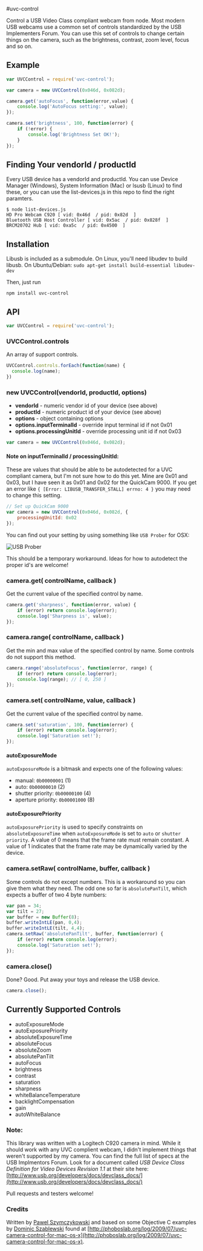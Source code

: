 #uvc-control

Control a USB Video Class compliant webcam from node. Most modern USB webcams use a common set of controls standardized by the USB Implementers Forum. You can use this set of controls to change certain things on the camera, such as the brightness, contrast, zoom level, focus and so on.

## Example

```javascript
var UVCControl = require('uvc-control');

var camera = new UVCControl(0x046d, 0x082d);

camera.get('autoFocus', function(error,value) {
	console.log('AutoFocus setting:', value);
});

camera.set('brightness', 100, function(error) {
	if (!error) {
		console.log('Brightness Set OK!');
	}
});

```

## Finding Your vendorId / productId

Every USB device has a vendorId and productId. You can use Device Manager (Windows), System Information (Mac) or lsusb (Linux) to find these, or you can use the list-devices.js in this repo to find the right paramters.

```
$ node list-devices.js
HD Pro Webcam C920 [ vid: 0x46d  / pid: 0x82d  ]
Bluetooth USB Host Controller [ vid: 0x5ac  / pid: 0x828f  ]
BRCM20702 Hub [ vid: 0xa5c  / pid: 0x4500  ]
```

## Installation

Libusb is included as a submodule. On Linux, you'll need libudev to build libusb. On Ubuntu/Debian: `sudo apt-get install build-essential libudev-dev`

Then, just run

```
npm install uvc-control
```


## API

```javascript
var UVCControl = require('uvc-control');
```

### UVCControl.controls

An array of support controls.

```javascript
UVCControl.controls.forEach(function(name) {
  console.log(name);
})
```

### new UVCControl(vendorId, productId, options)

* **vendorId** - numeric vendor id of your device (see above)
* **productId** - numeric product id of your device (see above)
* **options** - object containing options
* **options.inputTerminalId** - override input terminal id if not 0x01
* **options.processingUnitId** - override processing unit id if not 0x03

```javaScript
var camera = new UVCControl(0x046d, 0x082d);
```

#### Note on inputTerminalId / processingUnitId:

These are values that should be able to be autodetected for a UVC compliant camera, but I'm not sure how to do this yet. Mine are 0x01 and 0x03, but I have seen it as 0x01 and 0x02 for the QuickCam 9000. If you get an error like `{ [Error: LIBUSB_TRANSFER_STALL] errno: 4 }` you may need to change this setting.

```javascript
// Set up QuickCam 9000
var camera = new UVCControl(0x046d, 0x082d, {
	processingUnitId: 0x02
});
```

You can find out your setting by using something like `USB Prober` for OSX:

![USB Prober](img/usbprobe.png)

This should be a temporary workaround. Ideas for how to autodetect the proper id's are welcome!

### camera.get( controlName, callback )

Get the current value of the specified control by name.

```javascript
camera.get('sharpness', function(error, value) {
	if (error) return console.log(error);
	console.log('Sharpness is', value);
});
```

### camera.range( controlName, callback )

Get the min and max value of the specified control by name. Some controls do not support this method.

```javascript
camera.range('absoluteFocus', function(error, range) {
	if (error) return console.log(error);
	console.log(range); // [ 0, 250 ]
});
```

### camera.set( controlName, value, callback )

Get the current value of the specified control by name.

```javascript
camera.set('saturation', 100, function(error) {
	if (error) return console.log(error);
	console.log('Saturation set!');
});
```
#### autoExposureMode
`autoExposureMode` is a bitmask and expects one of the following values:

* manual: `0b00000001` (1)
* auto: `0b00000010` (2)
* shutter priority: `0b00000100` (4)
* aperture priority: `0b00001000` (8)

#### autoExposurePriority

`autoExposurePriority` is used to specify constraints on `absoluteExposureTime` when `autoExposureMode` is set to `auto` or `shutter priority`. A value of 0 means that the frame rate must remain constant. A value of 1 indicates that the frame rate may be dynamically varied by the device.

### camera.setRaw( controlName, buffer, callback )

Some controls do not except numbers. This is a workaround so you can give them what they need. The odd one so far is `absolutePanTilt`, which expects a buffer of two 4 byte numbers:


```javascript
var pan = 34;
var tilt = 27;
var buffer = new Buffer(8);
buffer.writeIntLE(pan, 0,4);
buffer.writeIntLE(tilt, 4,4);
camera.setRaw('absolutePanTilt', buffer, function(error) {
	if (error) return console.log(error);
	console.log('Saturation set!');
});
```

### camera.close()

Done? Good. Put away your toys and release the USB device.

```javascript
camera.close();
```

## Currently Supported Controls

* autoExposureMode
* autoExposurePriority
* absoluteExposureTime
* absoluteFocus
* absoluteZoom
* absolutePanTilt
* autoFocus
* brightness
* contrast
* saturation
* sharpness
* whiteBalanceTemperature
* backlightCompensation
* gain
* autoWhiteBalance

### Note:

This library was written with a Logitech C920 camera in mind. While it should work with any UVC complient webcam, I didn't implement things that weren't supported by my camera. You can find the full list of specs at the USB Implmentors Forum. Look for a document called *USB Device Class Definition for Video Devices Revision 1.1* at their site here: [http://www.usb.org/developers/docs/devclass_docs/](http://www.usb.org/developers/docs/devclass_docs/)

Pull requests and testers welcome!

### Credits

Written by [Pawel Szymczykowski](http://twitter.com/makenai) and based on some Objective C examples by [Dominic Szablewski](https://twitter.com/phoboslab) found at [http://phoboslab.org/log/2009/07/uvc-camera-control-for-mac-os-x](http://phoboslab.org/log/2009/07/uvc-camera-control-for-mac-os-x).
